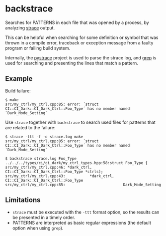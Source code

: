 # backstrace
Searches for PATTERNS in each file that was opened by a process, by analyzing [strace](https://man7.org/linux/man-pages/man1/strace.1.html) output.

This can be helpful when searching for some definition or symbol that was thrown in a compile error, traceback or exception message from a faulty program or failing build system.

Internally, the [pystrace](https://github.com/dirtyharrycallahan/pystrace) project is used to parse the strace log, and [grep](https://man7.org/linux/man-pages/man1/grep.1.html) is used for searching and presenting the lines that match a pattern.

## Example

Build failure:
```
$ make
src/my_ctrl/my_ctrl.cpp:85: error: ´struct CI::CI_Dark::CI_Dark_Ctrl::Foo_Type´ has no member named `Dark_Mode_Setting`
```

Use `strace` together with `backstrace` to search used files for patterns that are related to the failure:

```
$ strace -ttt -f -o strace.log make
src/my_ctrl/my_ctrl.cpp:85: error: ´struct CI::CI_Dark::CI_Dark_Ctrl::Foo_Type´ has no member named `Dark_Mode_Setting`

$ backstrace strace.log Foo_Type
../../../types/ci/ci_dark/my_ctrl_types.hpp:58:struct Foo_Type {
src/my_ctrl/my_ctrl.cpp:46: *dark_ctrl, CI::CI_Dark::CI_Dark_Ctrl::Foo_Type *ctrls);
src/my_ctrl/my_ctrl.cpp:43:           *dark_ctrl, CI::CI_Dark::CI_Dark_Ctrl::Foo_Type
src/my_ctrl/my_ctrl.cpp:85:                          Dark_Mode_Setting
```

## Limitations

* `strace` must be executed with the `-ttt` format option, so the results can be presented in a timely order.
* PATTERNS are interpreted as basic regular expressions (the default option when using `grep`).
